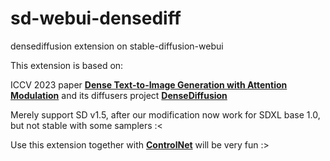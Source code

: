 # sd-webui-densediff
densediffusion extension on stable-diffusion-webui

This extension is based on:

ICCV 2023 paper [**Dense Text-to-Image Generation with Attention Modulation**](https://arxiv.org/pdf/2308.12964.pdf) and its diffusers project [**DenseDiffusion**](https://github.com/naver-ai/DenseDiffusion) 

Merely support SD v1.5, after our modification now work for SDXL base 1.0, but not stable with some samplers :<

Use this extension together with [**ControlNet**](https://github.com/Mikubill/sd-webui-controlnet.git) will be very fun :>
